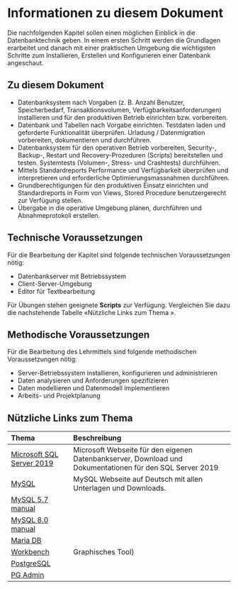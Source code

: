 # Informationen zu diesem Dokument

Die nachfolgenden Kapitel sollen einen möglichen Einblick in die Datenbanktechnik geben. In einem ersten Schritt werden die Grundlagen erarbeitet und danach mit einer praktischen Umgebung die wichtigsten Schritte zum Installieren, Erstellen und Konfigurieren einer Datenbank angeschaut.

## Zu diesem Dokument

- Datenbanksystem nach Vorgaben (z. B. Anzahl Benutzer, Speicherbedarf, Transaktionsvolumen, Verfügbarkeitsanforderungen) installieren und für den produktiven Betrieb einrichten bzw. vorbereiten.
- Datenbank und Tabellen nach Vorgabe einrichten. Testdaten laden und geforderte Funktionalität überprüfen. Urladung / Datenmigration vorbereiten, dokumentieren und durchführen.
- Datenbanksystem für den operativen Betrieb vorbereiten, Security-, Backup-, Restart und Recovery-Prozeduren (Scripts) bereitstellen und testen. Systemtests (Volumen-, Stress- und Crashtests) durchführen.
- Mittels Standardreports Performance und Verfügbarkeit überprüfen und interpretieren und erforderliche Optimierungsmassnahmen durchführen.
- Grundberechtigungen für den produktiven Einsatz einrichten und Standardreports in Form von Views, Stored Procedure benutzergerecht zur Verfügung stellen.
- Übergabe in die operative Umgebung planen, durchführen und Abnahmeprotokoll erstellen.

## Technische Voraussetzungen

Für die Bearbeitung der Kapitel sind folgende technischen Voraussetzungen nötig:

- Datenbankserver mit Betriebssystem
- Client-Server-Umgebung
- Editor für Textbearbeitung

Für Übungen stehen geeignete **Scripts** zur Verfügung. Vergleichen Sie dazu die nachstehende Tabelle «Nützliche Links zum Thema ».

## Methodische Voraussetzungen

Für die Bearbeitung des Lehrmittels sind folgende methodischen Voraussetzungen nötig:

- Server-Betriebssystem installieren, konfigurieren und administrieren
- Daten analysieren und Anforderungen spezifizieren
- Daten modellieren und Datenmodell implementieren
- Arbeits- und Projektplanung

## Nützliche Links zum Thema

|Thema|Beschreibung|
|:-|:-|
|[Microsoft SQL Server 2019](https://www.microsoft.com/de-de/sql-server/sql-server-2019)|Microsoft Webseite für den eigenen Datenbankserver, Download und Dokumentationen für den SQL Server 2019|
|[MySQL](https://www.mysql.com/de/)|MySQL Webseite auf Deutsch mit allen Unterlagen und Downloads.|
|[MySQL 5.7 manual](https://dev.mysql.com/doc/refman/5.7/en/)||
|[MySQL 8.0 manual](https://dev.mysql.com/doc/refman/8.0/en/)||
|[Maria DB](https://mariadb.org/download/)||
|[Workbench](https://www.mysql.com/products/workbench/)|Graphisches Tool)|
|[PostgreSQL](https://www.postgresql.org/download/)||
|[PG Admin](https://www.pgadmin.org/download/)||
